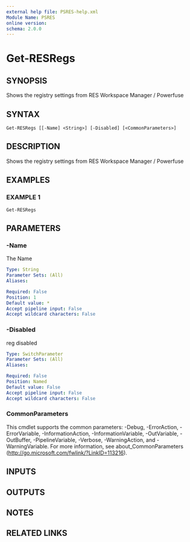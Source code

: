 ```yaml
---
external help file: PSRES-help.xml
Module Name: PSRES
online version:
schema: 2.0.0
---
```


# Get-RESRegs

## SYNOPSIS
Shows the registry settings from RES Workspace Manager / Powerfuse

## SYNTAX

```
Get-RESRegs [[-Name] <String>] [-Disabled] [<CommonParameters>]
```

## DESCRIPTION
Shows the registry settings  from RES Workspace Manager / Powerfuse

## EXAMPLES

### EXAMPLE 1
```
Get-RESRegs
```

## PARAMETERS

### -Name
The Name

```yaml
Type: String
Parameter Sets: (All)
Aliases:

Required: False
Position: 1
Default value: *
Accept pipeline input: False
Accept wildcard characters: False
```

### -Disabled
reg disabled

```yaml
Type: SwitchParameter
Parameter Sets: (All)
Aliases:

Required: False
Position: Named
Default value: False
Accept pipeline input: False
Accept wildcard characters: False
```

### CommonParameters
This cmdlet supports the common parameters: -Debug, -ErrorAction, -ErrorVariable, -InformationAction, -InformationVariable, -OutVariable, -OutBuffer, -PipelineVariable, -Verbose, -WarningAction, and -WarningVariable. For more information, see about_CommonParameters (http://go.microsoft.com/fwlink/?LinkID=113216).

## INPUTS

## OUTPUTS

## NOTES

## RELATED LINKS
